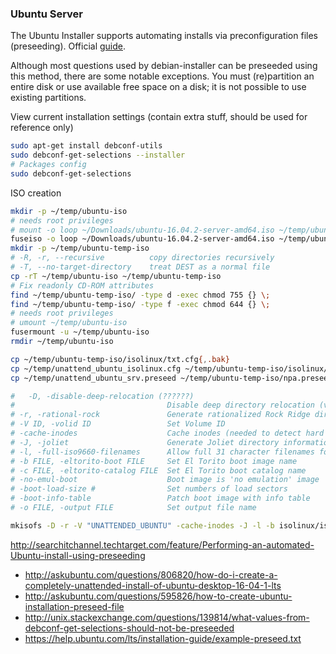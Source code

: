 ### Ubuntu Server
The Ubuntu Installer supports automating installs via preconfiguration files (preseeding). Official [guide](https://help.ubuntu.com/16.04/installation-guide/amd64/apb.html).


Although most questions used by debian-installer can be preseeded using this method, there are some notable exceptions.
You must (re)partition an entire disk or use available free space on a disk; it is not possible to use existing partitions.


View current installation settings (contain extra stuff, should be used for reference only)
```bash
sudo apt-get install debconf-utils
sudo debconf-get-selections --installer
# Packages config
sudo debconf-get-selections
```
ISO creation
```bash
mkdir -p ~/temp/ubuntu-iso
# needs root privileges
# mount -o loop ~/Downloads/ubuntu-16.04.2-server-amd64.iso ~/temp/ubuntu-iso
fuseiso -o loop ~/Downloads/ubuntu-16.04.2-server-amd64.iso ~/temp/ubuntu-iso
mkdir -p ~/temp/ubuntu-temp-iso
# -R, -r, --recursive          copy directories recursively
# -T, --no-target-directory    treat DEST as a normal file
cp -rT ~/temp/ubuntu-iso ~/temp/ubuntu-temp-iso
# Fix readonly CD-ROM attributes
find ~/temp/ubuntu-temp-iso/ -type d -exec chmod 755 {} \;
find ~/temp/ubuntu-temp-iso/ -type f -exec chmod 644 {} \;
# needs root privileges
# umount ~/temp/ubuntu-iso
fusermount -u ~/temp/ubuntu-iso
rmdir ~/temp/ubuntu-iso

cp ~/temp/ubuntu-temp-iso/isolinux/txt.cfg{,.bak}
cp ~/temp/unattend_ubuntu_isolinux.cfg ~/temp/ubuntu-temp-iso/isolinux/txt.cfg
cp ~/temp/unattend_ubuntu_srv.preseed ~/temp/ubuntu-temp-iso/npa.preseed

#   -D, -disable-deep-relocation (??????)
#                                  Disable deep directory relocation (violates ISO9660)
# -r, -rational-rock               Generate rationalized Rock Ridge directory information
# -V ID, -volid ID                 Set Volume ID
# -cache-inodes                    Cache inodes (needed to detect hard links)
# -J, -joliet                      Generate Joliet directory information
# -l, -full-iso9660-filenames      Allow full 31 character filenames for ISO9660 names
# -b FILE, -eltorito-boot FILE     Set El Torito boot image name
# -c FILE, -eltorito-catalog FILE  Set El Torito boot catalog name
# -no-emul-boot                    Boot image is 'no emulation' image
# -boot-load-size #                Set numbers of load sectors
# -boot-info-table                 Patch boot image with info table
# -o FILE, -output FILE            Set output file name

mkisofs -D -r -V "UNATTENDED_UBUNTU" -cache-inodes -J -l -b isolinux/isolinux.bin -c isolinux/boot.cat -no-emul-boot -boot-load-size 4 -boot-info-table -o ~/temp/unattended-ubuntu-16.04.2-server-amd64.iso ~/temp/ubuntu-temp-iso

```

http://searchitchannel.techtarget.com/feature/Performing-an-automated-Ubuntu-install-using-preseeding


* http://askubuntu.com/questions/806820/how-do-i-create-a-completely-unattended-install-of-ubuntu-desktop-16-04-1-lts
* http://askubuntu.com/questions/595826/how-to-create-ubuntu-installation-preseed-file
* http://unix.stackexchange.com/questions/139814/what-values-from-debconf-get-selections-should-not-be-preseeded
* https://help.ubuntu.com/lts/installation-guide/example-preseed.txt
